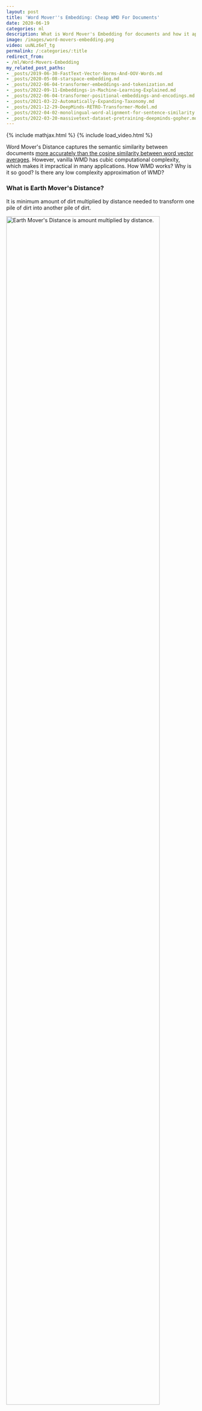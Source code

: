 ```yaml
---
layout: post
title: 'Word Mover''s Embedding: Cheap WMD For Documents'
date: 2020-06-19
categories: ml
description: What is Word Mover's Embedding for documents and how it approximates Word Mover's Distance between documents.
image: /images/word-movers-embedding.png
video: uuNLz6eT_tg
permalink: /:categories/:title
redirect_from:
- /ml/Word-Movers-Embedding
my_related_post_paths:
- _posts/2019-06-30-FastText-Vector-Norms-And-OOV-Words.md
- _posts/2020-05-08-starspace-embedding.md
- _posts/2022-06-04-transformer-embeddings-and-tokenization.md
- _posts/2022-09-11-Embeddings-in-Machine-Learning-Explained.md
- _posts/2022-06-04-transformer-positional-embeddings-and-encodings.md
- _posts/2021-03-22-Automatically-Expanding-Taxonomy.md
- _posts/2021-12-29-DeepMinds-RETRO-Transformer-Model.md
- _posts/2022-04-02-monolingual-word-alignment-for-sentence-similarity.md
- _posts/2022-03-20-massivetext-dataset-pretraining-deepminds-gopher.md
---
```




{% include mathjax.html %}
{% include load_video.html %}


Word Mover's Distance captures the semantic similarity between documents [more accurately than the cosine similarity between word vector averages](#word-movers-distance-vs-word-embedding-weighted-average-cosine-similarity). 
However, vanilla WMD has cubic computational complexity, which makes it impractical in many applications. How WMD works? Why is it so good? Is there any low complexity approximation of WMD?

### What is Earth Mover's Distance?

It is minimum amount of dirt multiplied by distance needed to transform one pile of dirt into another pile of dirt.

<img alt="Earth Mover's Distance is amount multiplied by distance." style="width: 90%; max-width: 500px" src="/images/earth-movers-distance.png">

Despite the earth in the name, better analogy is that of a transportation problem. 
Good example of transportation problem is cost optimization of transportation of gold ore from mines to refineries, where each refinery can accept only certain percentage of the ore.

Earth Movers Distance is also a distance metric between probability distributions.
So the problem above can be restated into following question. How to transform the this geographical distribution of gold ore to this geographical distribution for the least hauling cost?

Earth mover distance computational complexity is super-cubic as can be found in [Network Flows: Theory, Algorithms, and Applications](https://www.amazon.com/Network-Flows-Theory-Algorithms-Applications/dp/013617549X).
There are papers on approximating EMD with [quadratic complexity](http://proceedings.mlr.press/v37/kusnerb15.pdf) in general case and [linear complexity](http://proceedings.mlr.press/v97/atasu19a/atasu19a.pdf) in document search if pre-computation is allowed.

### Earth Movers Distance vs Optimal Transport

Earth movers distance differs from optimal transport in that optimal transport disallows splitting and summing of the transported amount at each point.
So optimal transport can be defined by only transforming the support of the distribution and often may not match the target distribution.


### What is Word Mover's Distance (WMD)?
Word Mover's Distance is like [Earth Movers Distance](#what-is-earth-movers-distance) but between text documents.
We use word vectors like for example Word2vec, [FastText](/ml/FastText-Vector-Norms-And-OOV-Words), or [StarSpace](/ml/starspace-embedding) embeddings.

- The probability distribution's
  - support is over word vectors of the document's words
  - value is normalized frequency of unique words in the document or TF-IDF
- The distance between word vectors can be [a cosine similarity ("Word Rotators Distance" argues for cosine similarity)](https://arxiv.org/pdf/2004.15003.pdf) or euclidean distance.

Word movers distance solves similar task to [word alignment](/ml/monolingual-word-alignment-for-sentence-similarity#word-alignment), but in word alignment the mapping is one-to-one.
Speculative reason for cosine similarity seems to be that [Word2vec (or FastText) vector norm behaves a bit like TF-IDF](/ml/FastText-Vector-Norms-And-OOV-Words#word2vec-vector-norms), but with document size of 10 words.
Since we want to use our TF-IDF and not the word2vec's, then we use cosine similarity.

### Word Mover's Distance vs Word Embedding Weighted Average Cosine Similarity

Cosine similarity is a way how to compare two vectors, which is especially useful in high dimensions, where euclidean distance does not give useful results.
Cosine similarity measures cosine of the angle between the two vectors, so maximum value is 1 and minimum is -1.
Cosine similarity is calculated as a dot-product of two normalized vectors.
In natural language processing, the cosine similarity can we used to compare embedding of two distinct words.

Word Embedding Weighted Average Embedding is a document vector calculated as frequency weighted average of word vectors (embeddings) in the document.
Using the resulting WEWA document vectors can be compared using cosine similarity.

<img alt="Average of two vectors." style="width: 90%; max-width: 300px" src="/images/vector-average.png">

We can compare Word Mover's Distance vs Cosine similarity of WEWA vectors 
- WMD uses more detailed information and captures move semantics than WEWA.
- WMD has much higher complexity of \\( O(L^3 \log(L)) \\) compared to WEWA's \\( O(L) \\), where \\( L \\) is document length.

### Word Mover's Distance vs BERT Similarity

It would be interesting to compare [BERT transformer model](/ml/transformers-self-attention-mechanism-simplified) sentence embedding computational complexity to WMD.
If I understand correctly, BERT is of linear complexity in the length of the document, although total running time may be still in many cases be longer for BERT.
[SentenceBert](https://arxiv.org/pdf/1908.10084.pdf) is simple model that is fine-tuned for sentence similarity task.
Its main embedding is created by averaging output sequence embeddings.

While direct comparison is not possible, results on [STS 15 for WMD](https://arxiv.org/pdf/2004.15003.pdf) of Pearson score 0.7161 indicate that SentenceBert with Spearman 0.8185 likely strongly outperforms.
Specially modified version of the [WME paper below called WRD](https://arxiv.org/pdf/2004.15003.pdf) achieves 0.7785, which seems quite close to SentenceBert.

### Word Mover's Embedding

In oversimplified terms, [Word Mover's Embedding](https://arxiv.org/abs/1811.01713) is a vector embedding of a document such that its dot product
with documents in a collection approximates Word Mover's Distance between the documents for less computational cost.

To address the main computational complexity, we need to cut cost of WMD calculation.
Could we make one of the documents in each side of WMD calculation smaller?
For small constant size \\( D \\) document \\( \omega \\), the complexity of WMD would be nearly linear \\( O(L \log(L)) \\) instead of \\( O(L^3 \log(L)) \\)!
So if we could compare all documents not against each other but rather against \\(R \\) much smaller documents, we could get complexity down to \\( O(NRL \log(L)) \\) from \\( O(N^2 L^3 \log(L)) \\)!

#### Random Encounters
Let's borrow the spirit of [Random Projections method for LSH](https://www.cs.princeton.edu/courses/archive/spr04/cos598B/bib/CharikarEstim.pdf) to save ourselves computation.
Let's define j-th dimension of an embedding as WMD distance to a "randomly generated document" \\( \omega_j \\). 

\\( \mathit{WME}(x)_j = \\) 
\\( \frac{1}{\sqrt{R}} \exp[ - \gamma \mathit{WMD}(x, \omega_j) ] \\)

And let's for a moment assume we know how to randomly generate documents. Why would above make sense?

As teased above, the dot product of the embeddings is dominated by a random document that lies on the shortest path between the documents.
Note that the random document can only be close to the shortest path between the documents if it is "rich enough".

\\( \mathit{WME}(x) \cdot \mathit{WME}(y) = \\)
\\( \frac{1}{R} \sum_j \exp[ - \gamma (\mathit{WMD}(x, \omega_j) + \mathit{WMD}(y, \omega_j)) ] \\)
\\( \approx \frac{1}{R} exp[ - \gamma (WMD(x, \omega_k) + WMD(y, \omega_k)) ] \\)
\\( \approx \frac{1}{R} \exp [- \gamma \mathit{WMD}(x, y) ] \\)

<img alt="Word Mover's Distance dominated by single common random document distance." style="width: 90%; max-width: 900px" src="/images/word-movers-distance-vs-embedding.png">


### Rich Random Documents

You are rightly skeptical about generating random documents. 
Don't we need to generate too many, which would defeat our attempt to speed up the calculation?
And how do we generate documents anyway?


#### Random Words
To generate documents we only need to generate enough random word vectors to represent words.
Perhaps for the purposes of the proof or to have an ability to generate "mixed-words", [the WME paper](https://arxiv.org/abs/1811.01713) generate random vectors instead of random words from a dictionary and then drawing words for them.

The paper [cites an observation](https://arxiv.org/pdf/1502.03520.pdf) that Word2vec and GloVe words vector direction distribution is approximately isotropic.
That means that normalized word vectors are uniformly distributed on a unit sphere.
We can generate these by uniformly sampling from a hyper-cube and then normalizing the results.

\\( v_j \approx \mathit{Uniform}[v_{min}, v_{max}] \\)

Read more about [distribution of norms of Word2vec and FastText words vectors in another post of mine](/ml/FastText-Vector-Norms-And-OOV-Words).


#### Exclusive Document Collection

But how many words per random document is enough?
If we generate too large documents, we will not obtain any speed up!
So far, I haven't mentioned any restrictions on the document collection we would like to embed. Here it comes.

The paper observed that the number of random words on the order of _the number of topics_ in the collection of the documents is enough.
So if we have document collection with small enough topic count, we should obtain good accuracy, while reducing time complexity.


#### How Many Rando-Docs?

Thanks to fast convergence the paper found that the count on the order of thousands is enough, which was also on the order of number of documents they had in their testing datasets.
I am not sure, how many would be needed in the document count in the collection would be bigger than that.


#### Algo
Full algorithm is following:

- Generate \\( R \\) random docs:
    - Generate random document size \\( D \\).
    - Generate \\( D \\) random words. 
    - For all input documents calculate Word Mover's Embedding projection to just generated document as store it to matrix \\( Z \\).
- Return matrix \\( Z \\) containing the embeddings.


#### Kernel Of Approximate Truth

The approximation is motivated by analytical proof of convergence of _Word Mover's Kernel_ defined below to the WMD.
The proof utilizes theory of Random Features to show convergence of the inner product between WMEs to a positive-definite kernel that can interpreted as a soft version of WMD.

\\( k(x, y) = \\)
\\( \int p(\omega) \phi_{\omega}(x) \phi_{\omega}(y) \mathbf{d}\omega \\),

where \\( \phi_{\omega}(x) := \exp [- \gamma \mathit{WMD}(x, \omega) ] \\)

Random features are a popular method.
For example Transformer language model's [attention matrix was approximated random features kernels (FAVOR+) in the paper introducing Performers](/ml/Performers-FAVOR+-Faster-Transformer-Attention).
Read the linked post to get more context on this method.


#### Word Movers Embedding vs KNN-WMD

The method complexity is \\( O(NRL \log(L)) \\) when the random documents size (topic count) is constant. That stands in contrast to KNN-WMD variant \\( O(N^2L^3log(L)) \\).
Additionally, [WME slightly outperformed KNN-WMD in classification accuracy](https://arxiv.org/abs/1811.01713).


### 1-Minute Quiz

Without active recall, you won't remember anything from the above. Take at least one round of the quiz below. You can also subscribe to get revision reminders or generate your own quizzes there.<br>
<a class="btn btn-warning" style="text-decoration: none;" href="https://quizrecall.com/study/public-test?store_id=83f9d7dd-0cbf-461d-a835-cbfc2024940a">1-Minute Word Mover's Distance Quiz</a>

